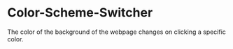 # Color-Scheme-Switcher
The color of the background of the webpage changes on clicking a specific color.
